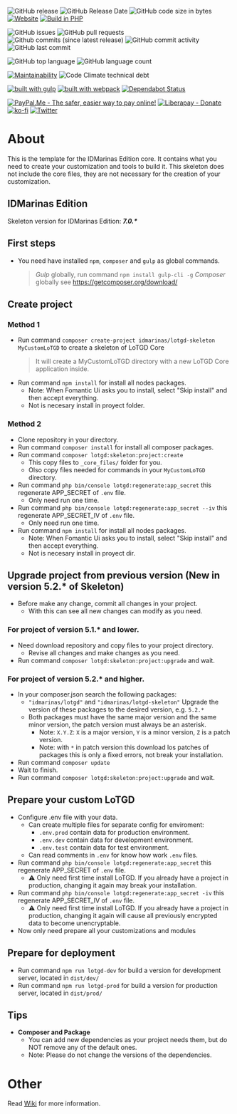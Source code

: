 ![GitHub release](https://img.shields.io/github/release/idmarinas/lotgd-skeleton.svg)
![GitHub Release Date](https://img.shields.io/github/release-date/idmarinas/lotgd-skeleton.svg)
![GitHub code size in bytes](https://img.shields.io/github/languages/code-size/idmarinas/lotgd-skeleton)
[![Website](https://img.shields.io/website-up-down-green-red/https/lotgd.infommo.es.svg?label=lotgd-demo)](https://lotgd.infommo.es)
[![Build in PHP](https://img.shields.io/badge/PHP-^7.3-8892BF.svg?logo=php)](http://php.net/)

![GitHub issues](https://img.shields.io/github/issues/idmarinas/lotgd-skeleton.svg)
![GitHub pull requests](https://img.shields.io/github/issues-pr/idmarinas/lotgd-skeleton.svg)
![Github commits (since latest release)](https://img.shields.io/github/commits-since/idmarinas/lotgd-skeleton/latest.svg)
![GitHub commit activity](https://img.shields.io/github/commit-activity/w/idmarinas/lotgd-skeleton.svg)
![GitHub last commit](https://img.shields.io/github/last-commit/idmarinas/lotgd-skeleton.svg)

![GitHub top language](https://img.shields.io/github/languages/top/idmarinas/lotgd-skeleton.svg)
![GitHub language count](https://img.shields.io/github/languages/count/idmarinas/lotgd-skeleton.svg)

[![Maintainability](https://api.codeclimate.com/v1/badges/4553239eac9e717f1cce/maintainability)](https://codeclimate.com/github/idmarinas/lotgd-skeleton/maintainability)
![Code Climate technical debt](https://img.shields.io/codeclimate/tech-debt/idmarinas/lotgd-skeleton?cacheSeconds=86400)

[![built with gulp](https://img.shields.io/badge/gulp-builds_this_project-eb4a4b.svg?logo=gulp)](http://gulpjs.com/)
[![built with webpack](https://img.shields.io/badge/webpack-builds_javascript-175d96.svg?logo=webpack)](https://webpack.js.org)
[![Dependabot Status](https://api.dependabot.com/badges/status?host=github&repo=idmarinas/lotgd-skeleton)](https://dependabot.com)

[![PayPal.Me - The safer, easier way to pay online!](https://img.shields.io/badge/donate-help_my_project-ffaa29.svg?logo=paypal&cacheSeconds=86400)](https://www.paypal.me/idmarinas)
[![Liberapay - Donate](https://img.shields.io/liberapay/receives/IDMarinas.svg?logo=liberapay&cacheSeconds=86400)](https://liberapay.com/IDMarinas/donate)
[![ko-fi](https://ko-fi.com/img/githubbutton_sm.svg)](https://ko-fi.com/E1E0VZ9V)
[![Twitter](https://img.shields.io/twitter/url/http/shields.io.svg?style=social&cacheSeconds=86400)](https://twitter.com/idmarinas)

# About

This is the template for the IDMarinas Edition core. It contains what you need to create your customization and tools to build it.
This skeleton does not include the core files, they are not necessary for the creation of your customization.

## IDMarinas Edition

Skeleton version for IDMarinas Edition: **_7.0.*_**

## First steps

-   You need have installed `npm`, `composer` and `gulp` as global commands.

    >   _Gulp_ globally, run command `npm install gulp-cli -g`
    >   _Composer_ globally see https://getcomposer.org/download/

## Create project

### Method 1

-   Run command `composer create-project idmarinas/lotgd-skeleton MyCustomLoTGD` to create a skeleton of LoTGD Core
    >   It will create a MyCustomLoTGD directory with a new LoTGD Core application inside.
-   Run command `npm install` for install all nodes packages.
    -   Note: When Fomantic Ui asks you to install, select "Skip install" and then accept everything.
    -   Not is necesary install in proyect folder.

### Method 2

-   Clone repository in your directory.
-   Run command `composer install` for install all composer packages.
-   Run command `composer lotgd:skeleton:project:create`
    -   This copy files to `_core_files/` folder for you.
    -   Olso copy files needed for commands in your `MyCustomLoTGD` directory.
-   Run command `php bin/console lotgd:regenerate:app_secret` this regenerate APP_SECRET of `.env` file.
    - Only need run one time.
-   Run command `php bin/console lotgd:regenerate:app_secret --iv` this regenerate APP_SECRET_IV of `.env` file.
    - Only need run one time.
-   Run command `npm install` for install all nodes packages.
    -   Note: When Fomantic Ui asks you to install, select "Skip install" and then accept everything.
    -   Not is necesary install in proyect dir.

## Upgrade project from previous version (New in version 5.2.* of Skeleton)

-   Before make any change, commit all changes in your project. 
    -   With this can see all new changes can modify as you need.

### For project of version 5.1.* and lower.

-   Need download repository and copy files to your project directory. 
    -   Revise all changes and make changes as you need.
-   Run command `composer lotgd:skeleton:project:upgrade` and wait.

### For project of version 5.2.* and higher.

-   In your composer.json search the following packages:
    -   `"idmarinas/lotgd"` and `"idmarinas/lotgd-skeleton"` Upgrade the version of these packages to the desired version, e.g. `5.2.*`
    -   Both packages must have the same major version and the same minor version, the patch version must always be an asterisk.
        -   Note: `X.Y.Z`: `X` is a major version, `Y` is a minor version, `Z` is a patch version.
        -   Note: with `*` in patch version this download los patches of packages this is only a fixed errors, not break your installation.
-   Run command `composer update`
-   Wait to finish.
-   Run command `composer lotgd:skeleton:project:upgrade` and wait.


## Prepare your custom LoTGD

-   Configure .env file with your data.
    -   Can create multiple files for separate config for enviroment:
        -   `.env.prod` contain data for production environment.
        -   `.env.dev` contain data for development environment.
        -   `.env.test` contain data for test environment.
    -   Can read comments in `.env` for know how work `.env` files.
-   Run command `php bin/console lotgd:regenerate:app_secret` this regenerate APP_SECRET of `.env` file.
    -   :warning: Only need first time install LoTGD. If you already have a project in production, changing it again may break your installation.
-   Run command `php bin/console lotgd:regenerate:app_secret -iv` this regenerate APP_SECRET_IV of `.env` file.
    -   :warning: Only need first time install LoTGD. If you already have a project in production, changing it again will cause all previously encrypted data to become unencryptable.
-   Now only need prepare all your customizations and modules

## Prepare for deployment

-   Run command `npm run lotgd-dev` for build a version for development server, located in `dist/dev/`
-   Run command `npm run lotgd-prod` for build a version for production server, located in `dist/prod/`

## Tips
-   **Composer and Package**
    -   You can add new dependencies as your project needs them, but do NOT remove any of the default ones.
    -   Note: Please do not change the versions of the dependencies.

# Other

Read [Wiki](https://github.com/idmarinas/lotgd-skeleton/wiki) for more information.
